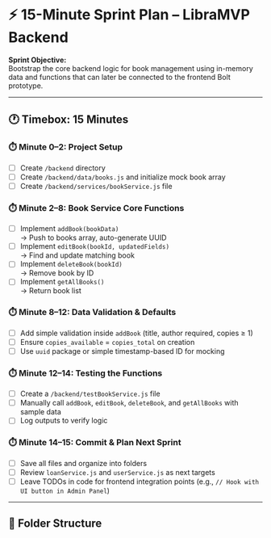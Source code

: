 # ⚡ 15-Minute Sprint Plan – LibraMVP Backend

**Sprint Objective:**  
Bootstrap the core backend logic for book management using in-memory data and functions that can later be connected to the frontend Bolt prototype.

---

## 🕐 Timebox: 15 Minutes

### ⏱️ Minute 0–2: Project Setup
- [ ] Create `/backend` directory
- [ ] Create `/backend/data/books.js` and initialize mock book array
- [ ] Create `/backend/services/bookService.js` file

### ⏱️ Minute 2–8: Book Service Core Functions
- [ ] Implement `addBook(bookData)`  
  → Push to books array, auto-generate UUID
- [ ] Implement `editBook(bookId, updatedFields)`  
  → Find and update matching book
- [ ] Implement `deleteBook(bookId)`  
  → Remove book by ID
- [ ] Implement `getAllBooks()`  
  → Return book list

### ⏱️ Minute 8–12: Data Validation & Defaults
- [ ] Add simple validation inside `addBook` (title, author required, copies ≥ 1)
- [ ] Ensure `copies_available` = `copies_total` on creation
- [ ] Use `uuid` package or simple timestamp-based ID for mocking

### ⏱️ Minute 12–14: Testing the Functions
- [ ] Create a `/backend/testBookService.js` file
- [ ] Manually call `addBook`, `editBook`, `deleteBook`, and `getAllBooks` with sample data
- [ ] Log outputs to verify logic

### ⏱️ Minute 14–15: Commit & Plan Next Sprint
- [ ] Save all files and organize into folders
- [ ] Review `loanService.js` and `userService.js` as next targets
- [ ] Leave TODOs in code for frontend integration points (e.g., `// Hook with UI button in Admin Panel`)

---

## 📂 Folder Structure

